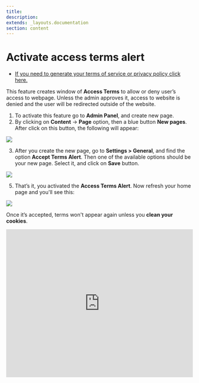 ```yaml
---
title:
description:
extends: _layouts.documentation
section: content
---
```


# Activate access terms alert
* [If you need to generate your terms of service or privacy policy click here.](https://www.shareasale.com/r.cfm?b=854385&u=1782794&m=65338)

This feature creates window of  **Access Terms**  to allow or deny user’s access to webpage. Unless the admin approves it, access to website is denied and the user will be redirected outside of the website.

1. To activate this feature go to  **Admin Panel**, and create new page. 
2. By clicking on  **Content**  ->  **Page**  option, then a blue button  **New pages**. After click on this button, the following will appear:

![](https://raw.githubusercontent.com/yclas/guides/master/images/access%20terms%20alerts.png)

3. After you create the new page, go to  **Settings > General**, and find the option  **Accept Terms Alert**. Then one of the available options should be your new page. Select it, and click on  **Save**  button.

![](https://raw.githubusercontent.com/yclas/guides/master/images/accept%20terms%20and%20alerts.png)

5. That’s it, you activated the  **Access Terms Alert**. Now refresh your home page and you'll see this:

![](https://raw.githubusercontent.com/yclas/guides/master/images/accept%20terms%20and%20alerts%202.png)

Once it’s accepted, terms won't appear again unless you  **clean your cookies**.



<iframe width="100%" height="400px" src="https://www.youtube.com/embed/Rl8CXYuotYA" title="Yclas video" frameborder="0" allow="accelerometer; autoplay; clipboard-write; encrypted-media; gyroscope; picture-in-picture" allowfullscreen></iframe>
 
